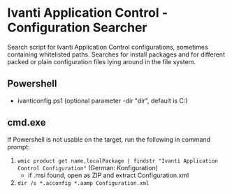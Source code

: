 # Ivanti Application Control - Configuration Searcher
Search script for Ivanti Application Control configurations, sometimes containing whitelisted paths.
Searches for install packages and for different packed or plain configuration files lying around in the file system.

## Powershell
- ivanticonfig.ps1 (optional parameter -dir "dir", default is C:)

## cmd.exe
If Powershell is not usable on the target, run the following in command prompt:
1. `wmic product get name,localPackage | findstr "Ivanti Application Control Configuration"` (German: Konfiguration)
   - if .msi found, open as ZIP and extract Configuration.xml
3. `dir /s *.acconfig *.aamp Configuration.xml`

